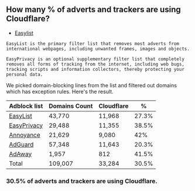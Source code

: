 ## How many % of adverts and trackers are using Cloudflare?


- [Easylist](https://web.archive.org/web/20210516110248/https://easylist.to/)
```
EasyList is the primary filter list that removes most adverts from international webpages, including unwanted frames, images and objects.

EasyPrivacy is an optional supplementary filter list that completely removes all forms of tracking from the internet, including web bugs, tracking scripts and information collectors, thereby protecting your personal data.
```


We picked domain-blocking lines from the list and filtered out domains which has exception rules.
Here's the result.


| Adblock list | Domains Count | Cloudflare | % |
| --- | --- | --- | --- |
| [EasyList](https://easylist.to/easylist/easylist.txt) | 43,770 | 11,968 | 27.3% |
| [EasyPrivacy](https://easylist.to/easylist/easyprivacy.txt) | 29,488 | 11,355 | 38.5% |
| [Annoyance](https://secure.fanboy.co.nz/fanboy-annoyance.txt) | 21,629 | 9,080 | 42% |
| [AdGuard](https://adguardteam.github.io/AdGuardSDNSFilter/Filters/filter.txt) | 57,348 | 11,643 | 20.3% |
| [AdAway](https://raw.githubusercontent.com/AdAway/adaway.github.io/master/hosts.txt) | 1,957 | 812 | 41.5% |
| Total | 109,007 | 33,284 | 30.5% |


### 30.5% of adverts and trackers are using Cloudflare.